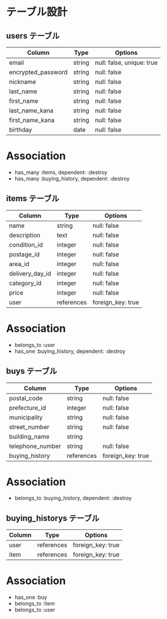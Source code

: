 # テーブル設計


## users テーブル

| Column             | Type   | Options                   |
| ------------------ | ------ | ------------------------- |
| email              | string | null: false, unique: true |
| encrypted_password | string | null: false               |
| nickname           | string | null: false               |
| last_name          | string | null: false               |
| first_name         | string | null: false               |
| last_name_kana     | string | null: false               |
| first_name_kana    | string | null: false               |
| birthday           | date   | null: false               |

# Association
<!-- - has_many :comments -->
- has_many :items, dependent: :destroy
- has_many :buying_history, dependent: :destroy



## items テーブル

| Column          | Type       | Options            |
| --------------- | ---------- | ------------------ |
| name            | string     | null: false        |
| description     | text       | null: false        |
| condition_id    | integer    | null: false        |
| postage_id      | integer    | null: false        |
| area_id         | integer    | null: false        |
| delivery_day_id | integer    | null: false        |
| category_id     | integer    | null: false        |
| price           | integer    | null: false        |
| user            | references | foreign_key: true  |


# Association
<!-- - has_many :comments -->
- belongs_to :user
- has_one :buying_history, dependent: :destroy



<!-- ## comments テーブル

| Column  | Type       | Options     |
| ------- | ---------- | ----------- |
| text    | text       | null: false |
| user_id | references |             |
| item_id | references |             |


# Association
- belongs_to :user
- belongs_to :item -->



## buys テーブル

| Column           | Type       | Options           |
| ---------------- | ---------- | ----------------- |
| postal_code      | string     | null: false       |
| prefecture_id    | integer    | null: false       |
| municipality     | string     | null: false       |
| street_number    | string     | null: false       |
| building_name    | string     |                   |
| telephone_number | string     | null: false       |
| buying_history   | references | foreign_key: true |

# Association
- belongs_to :buying_history, dependent: :destroy



## buying_historys テーブル

| Column | Type       | Options           |
| ------ | ---------- | ----------------- |
| user   | references | foreign_key: true |
| item   | references | foreign_key: true |

# Association
- has_one :buy
- belongs_to :item
- belongs_to :user